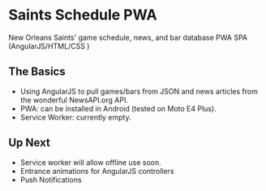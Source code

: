 # Saints Schedule PWA
New Orleans Saints' game schedule, news, and bar database PWA SPA (AngularJS/HTML/CSS )

## The Basics
- Using AngularJS to pull games/bars from JSON and news articles from the wonderful NewsAPI.org API. 
- PWA: can be installed in Android (tested on Moto E4 Plus). 
- Service Worker: currently empty.

## Up Next
- Service worker will allow offline use soon. 
- Entrance animations for AngularJS controllers
- Push Notifications
